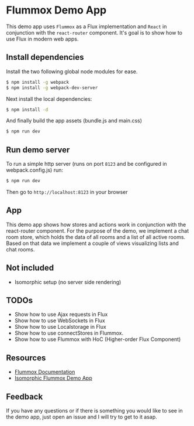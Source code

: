 # Flummox Demo App

This demo app uses `Flummox` as a Flux implementation and `React` in conjunction with the `react-router` component. It's goal is to show how to use Flux in modern web apps.


## Install dependencies

Install the two following global node modules for ease.

```bash
$ npm install -g webpack
$ npm install -g webpack-dev-server
```

Next install the local dependencies:
```bash
$ npm install -d
```

And finally build the app assets (bundle.js and main.css) 

```bash
$ npm run dev
```

## Run demo server

To run a simple http server (runs on port `8123` and be configured in webpack.config.js) 
run: 

```bash
$ npm run dev
```

Then go to `http://localhost:8123` in your browser


## App

This demo app shows how stores and actions work in conjunction with the react-router component. For the
purpose of the demo, we implement a chat room store,  which holds the data of all rooms and a list of
all active rooms. Based on that data we implement a couple of views visualizing lists and chat rooms.



## Not included
* Isomorphic setup (no server side rendering)

## TODOs

* Show how to use Ajax requests in Flux
* Show how to use WebSockets in Flux
* Show how to use Localstorage in Flux
* Show how to use connectStores in Flummox.
* Show how to use Flummox with HoC (Higher-order Flux Component)


## Resources

* [Flummox Documentation](http://acdlite.github.io/flummox)
* [Isomorphic Flummox Demo App](https://github.com/acdlite/flummox-isomorphic-demo)


## Feedback

If you have any questions or if there is something you would like to see in the demo 
app, just open an issue and I will try to get to it asap.